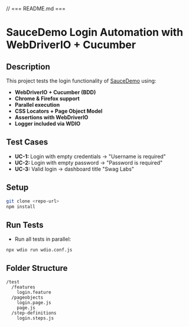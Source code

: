 // === README.md ===
# SauceDemo Login Automation with WebDriverIO + Cucumber

## Description
This project tests the login functionality of [SauceDemo](https://www.saucedemo.com/) using:
- **WebDriverIO + Cucumber (BDD)**
- **Chrome & Firefox support**
- **Parallel execution**
- **CSS Locators + Page Object Model**
- **Assertions with WebDriverIO**
- **Logger included via WDIO**

## Test Cases
- **UC-1:** Login with empty credentials → "Username is required"
- **UC-2:** Login with empty password → "Password is required"
- **UC-3:** Valid login → dashboard title "Swag Labs"

## Setup
```bash
git clone <repo-url>
npm install
```

## Run Tests
- Run all tests in parallel:
```bash
npx wdio run wdio.conf.js
```

## Folder Structure
```
/test
  /features
    login.feature
  /pageobjects
    login.page.js
    page.js
  /step-definitions
    login.steps.js
```